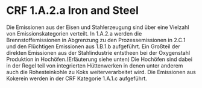 # CRF 1.A.2.a Iron and Steel

Die Emissionen aus der Eisen und Stahlerzeugung sind über eine Vielzahl von Emissionskategorien verteilt.
In 1.A.2.a werden die Brennstoffemissionen in Abgrenzung zu den Prozessemissionen in 2.C.1 und den Flüchtigen Emissionen aus 1.B.1.b aufgeführt.
Ein Großteil der direkten Emissionen aus der Stahlindustrie entstheen bei der Oxygenstahl Produktion in Hochöfen.(Erläuterung siehe unten)
Die Hochöfen sind dabei in der Regel teil von integrierten Hüttenwerken in denen unter anderem auch die Rohesteinkohle zu Koks weiterverarbeitet wird.
Die Emissionen aus Kokerein werden in der CRF Kategorie 1.A.1.c aufgeführt. 
